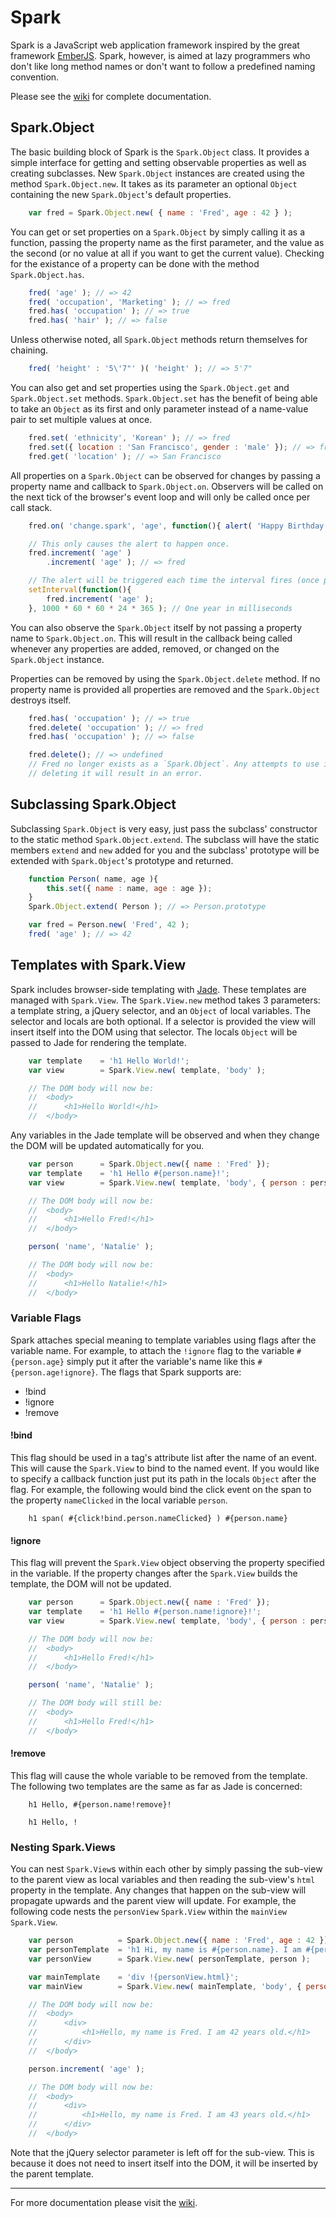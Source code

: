 Spark
=====

Spark is a JavaScript web application framework inspired by the great framework
[EmberJS](https://github.com/emberjs/ember.js). Spark, however, is aimed at lazy programmers who
don't like long method names or don't want to follow a predefined naming convention.

Please see the [wiki](https://github.com/LifeWanted/Spark/wiki) for complete documentation.

Spark.Object
------------

The basic building block of Spark is the `Spark.Object` class. It provides a simple interface for
getting and setting observable properties as well as creating subclasses. New `Spark.Object`
instances are created using the method `Spark.Object.new`. It takes as its parameter an optional
`Object` containing the new `Spark.Object`'s default properties.

```js
    var fred = Spark.Object.new( { name : 'Fred', age : 42 } );
```

You can get or set properties on a `Spark.Object` by simply calling it as a function, passing the
property name as the first parameter, and the value as the second (or no value at all if you want to
get the current value). Checking for the existance of a property can be done with the method
`Spark.Object.has`.

```js
    fred( 'age' ); // => 42
    fred( 'occupation', 'Marketing' ); // => fred
    fred.has( 'occupation' ); // => true
    fred.has( 'hair' ); // => false
```

Unless otherwise noted, all `Spark.Object` methods return themselves for chaining.

```js
    fred( 'height' : '5\'7"' )( 'height' ); // => 5'7"
```

You can also get and set properties using the `Spark.Object.get` and `Spark.Object.set` methods.
`Spark.Object.set` has the benefit of being able to take an `Object` as its first and only parameter
instead of a name-value pair to set multiple values at once.

```js
    fred.set( 'ethnicity', 'Korean' ); // => fred
    fred.set({ location : 'San Francisco', gender : 'male' }); // => fred
    fred.get( 'location' ); // => San Francisco
```

All properties on a `Spark.Object` can be observed for changes by passing a property name and
callback to `Spark.Object.on`. Observers will be called on the next tick of the browser's event
loop and will only be called once per call stack.

```js
    fred.on( 'change.spark', 'age', function(){ alert( 'Happy Birthday!' ); } ); // => fred

    // This only causes the alert to happen once.
    fred.increment( 'age' )
        .increment( 'age' ); // => fred

    // The alert will be triggered each time the interval fires (once per year).
    setInterval(function(){
        fred.increment( 'age' );
    }, 1000 * 60 * 60 * 24 * 365 ); // One year in milliseconds
```

You can also observe the `Spark.Object` itself by not passing a property name to `Spark.Object.on`.
This will result in the callback being called whenever any properties are added, removed, or changed
on the `Spark.Object` instance.

Properties can be removed by using the `Spark.Object.delete` method. If no property name is provided
all properties are removed and the `Spark.Object` destroys itself.

```js
    fred.has( 'occupation' ); // => true
    fred.delete( 'occupation' ); // => fred
    fred.has( 'occupation' ); // => false

    fred.delete(); // => undefined
    // Fred no longer exists as a `Spark.Object`. Any attempts to use it as a `Spark.Object` after
    // deleting it will result in an error.
```

Subclassing Spark.Object
------------------------

Subclassing `Spark.Object` is very easy, just pass the subclass' constructor to the static method
`Spark.Object.extend`. The subclass will have the static members `extend` and `new` added for you
and the subclass' prototype will be extended with `Spark.Object`'s prototype and returned.

```js
    function Person( name, age ){
        this.set({ name : name, age : age });
    }
    Spark.Object.extend( Person ); // => Person.prototype

    var fred = Person.new( 'Fred', 42 );
    fred( 'age' ); // => 42
```

Templates with Spark.View
-------------------------

Spark includes browser-side templating with [Jade](https://github.com/visionmedia/jade). These
templates are managed with `Spark.View`. The `Spark.View.new` method takes 3 parameters: a template
string, a jQuery selector, and an `Object` of local variables. The selector and locals are both
optional. If a selector is provided the view will insert itself into the DOM using that selector.
The locals `Object` will be passed to Jade for rendering the template.

```js
    var template    = 'h1 Hello World!';
    var view        = Spark.View.new( template, 'body' );

    // The DOM body will now be:
    //  <body>
    //      <h1>Hello World!</h1>
    //  </body>
```

Any variables in the Jade template will be observed and when they change the DOM will be updated
automatically for you.

```js
    var person      = Spark.Object.new({ name : 'Fred' });
    var template    = 'h1 Hello #{person.name}!';
    var view        = Spark.View.new( template, 'body', { person : person } );

    // The DOM body will now be:
    //  <body>
    //      <h1>Hello Fred!</h1>
    //  </body>

    person( 'name', 'Natalie' );

    // The DOM body will now be:
    //  <body>
    //      <h1>Hello Natalie!</h1>
    //  </body>
```

### Variable Flags

Spark attaches special meaning to template variables using flags after the variable name. For
example, to attach the `!ignore` flag to the variable `#{person.age}` simply put it after the
variable's name like this `#{person.age!ignore}`. The flags that Spark supports are:

 - !bind
 - !ignore
 - !remove

#### !bind

This flag should be used in a tag's attribute list after the name of an event. This will cause the
`Spark.View` to bind to the named event. If you would like to specify a callback function just put
its path in the locals `Object` after the flag. For example, the following would bind the click
event on the span to the property `nameClicked` in the local variable `person`.

```jade
    h1 span( #{click!bind.person.nameClicked} ) #{person.name}
```

#### !ignore

This flag will prevent the `Spark.View` object observing the property specified in the variable. If
the property changes after the `Spark.View` builds the template, the DOM will not be updated.

```js
    var person      = Spark.Object.new({ name : 'Fred' });
    var template    = 'h1 Hello #{person.name!ignore}!';
    var view        = Spark.View.new( template, 'body', { person : person } );

    // The DOM body will now be:
    //  <body>
    //      <h1>Hello Fred!</h1>
    //  </body>

    person( 'name', 'Natalie' );

    // The DOM body will still be:
    //  <body>
    //      <h1>Hello Fred!</h1>
    //  </body>
```

#### !remove

This flag will cause the whole variable to be removed from the template. The following two templates
are the same as far as Jade is concerned:

```jade
    h1 Hello, #{person.name!remove}!
```

```jade
    h1 Hello, !
```

### Nesting Spark.Views

You can nest `Spark.View`s within each other by simply passing the sub-view to the parent view as
local variables and then reading the sub-view's `html` property in the template. Any changes that
happen on the sub-view will propagate upwards and the parent view will update. For example, the
following code nests the `personView` `Spark.View` within the `mainView` `Spark.View`.

```js
    var person          = Spark.Object.new({ name : 'Fred', age : 42 });
    var personTemplate  = 'h1 Hi, my name is #{person.name}. I am #{person.age} years old.';
    var personView      = Spark.View.new( personTemplate, person );

    var mainTemplate    = 'div !{personView.html}';
    var mainView        = Spark.View.new( mainTemplate, 'body', { personView : personView } );

    // The DOM body will now be:
    //  <body>
    //      <div>
    //          <h1>Hello, my name is Fred. I am 42 years old.</h1>
    //      </div>
    //  </body>

    person.increment( 'age' );

    // The DOM body will now be:
    //  <body>
    //      <div>
    //          <h1>Hello, my name is Fred. I am 43 years old.</h1>
    //      </div>
    //  </body>
```

Note that the jQuery selector parameter is left off for the sub-view. This is because it does not
need to insert itself into the DOM, it will be inserted by the parent template.

----------

For more documentation please visit the [wiki](https://github.com/LifeWanted/Spark/wiki).
